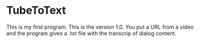 # TubeToText
This is my first program. This is the version 1.0. You put a URL from a video and the program gives a .txt file with the transcrip of dialog content.
